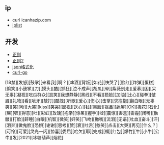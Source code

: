 ## ip
* curl icanhazip.com
* [iplist](https://iplist.cc/)


## 开发
* [正则](https://regex101.com/)
* [正则2](https://jex.im/regulex/#!flags=&re=%5E%5Cd%7B12X%2C%7D%24)
* [json格式化](https://www.bejson.com/)
* [curl-go](https://curlconverter.com/#go)



[18禁][发怒][鼓掌][来看我][啊？][啤酒][背叛][如花][快哭了][脸红][炸弹][蛋糕][偷笑][小鼓掌][刀][摸头][酷][抓狂][泣不成声][胡瓜][晕][紫薇别走][爱慕][困][呆无辜][凝视][吃瓜群众][尬笑][我想静静][黑线][不看][捂脸][加油][比心][碰拳][皱眉][礼物][看][呲牙][敲打][酷拽][听歌][爱心][伤心][击掌][求抱抱][翻白眼][无辜笑][笑][吻][大笑][kiss][笑哭][鄙视][送心][钱][黑脸][抠鼻][舔屏][OK][撒花][石化][屎][强][得意][吐][彩虹][玫瑰][抱拳][惊呆][握手][嘘][震惊][害羞][雾霾][闭嘴][骷髅][打脸][鼾睡][白眼][机智][微笑][奸笑][飞吻][撇嘴][流泪][无语][吐血][奋斗][汗][泪奔][做鬼脸][恐惧][谢谢][思考][赞][衰][吐舌][憨笑][点击][大哭][再见][什么？][可怜][可爱][灵光一闪][惊喜][委屈][哈欠][耶][完成][福][红包][爆竹][牛][小牛][公牛][发][2021][冰糖葫芦][烟花]
